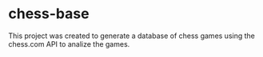 # chess-base
This project was created to generate a database of chess games using the chess.com API to analize the games.
